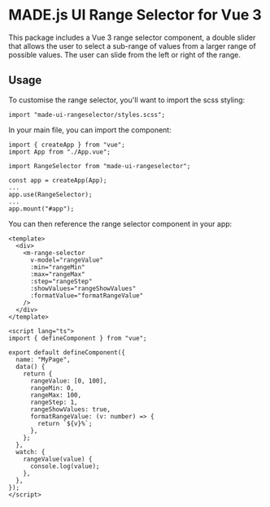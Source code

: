 # MADE.js UI Range Selector for Vue 3

This package includes a Vue 3 range selector component, a double slider that allows the user to select a sub-range of values from a larger range of possible values. The user can slide from the left or right of the range.

## Usage

To customise the range selector, you'll want to import the scss styling:

```
import "made-ui-rangeselector/styles.scss";
```

In your main file, you can import the component:

```
import { createApp } from "vue";
import App from "./App.vue";

import RangeSelector from "made-ui-rangeselector";

const app = createApp(App);
...
app.use(RangeSelector);
...
app.mount("#app");
```

You can then reference the range selector component in your app:

```
<template>
  <div>
    <m-range-selector
      v-model="rangeValue"
      :min="rangeMin"
      :max="rangeMax"
      :step="rangeStep"
      :showValues="rangeShowValues"
      :formatValue="formatRangeValue"
    />
  </div>
</template>

<script lang="ts">
import { defineComponent } from "vue";

export default defineComponent({
  name: "MyPage",
  data() {
    return {
      rangeValue: [0, 100],
      rangeMin: 0,
      rangeMax: 100,
      rangeStep: 1,
      rangeShowValues: true,
      formatRangeValue: (v: number) => {
        return `${v}%`;
      },
    };
  },
  watch: {
    rangeValue(value) {
      console.log(value);
    },
  },
});
</script>
```
